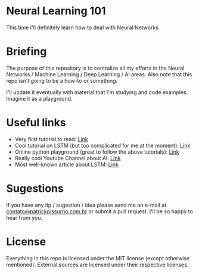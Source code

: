 # Neural Learning 101
This time I'll definitely learn how to deal with Neural Networks

# Briefing
The purpose of this repository is to centralize all my efforts in the Neural Networks / Machine Learning / Deep Learning / AI areas. Also note that this repo isn't going to be a how-to or something.

I'll update it eventually with material that I'm studying and code examples. Imagine it as a playground.

# Useful links
- Very first tutorial to read: [Link](http://iamtrask.github.io/2015/07/12/basic-python-network/)
- Cool tutorial on LSTM (but too complicated for me at the moment): [Link](https://iamtrask.github.io/2015/11/15/anyone-can-code-lstm/)
- Online python playground (great to follow the above tutorials): [Link](https://try.jupyter.org/)
- Really cool Youtube Channel about AI: [Link](https://www.youtube.com/user/carykh)
- Most well-known article about LSTM: [Link](http://karpathy.github.io/2015/05/21/rnn-effectiveness/)

# Sugestions

If you have any tip / sugestion / idea please send me an e-mail at contato@patrickpissurno.com.br or submit a pull request. I'll be so happy to hear from you.

# License
Everything in this repo is licensed under the MIT license (except otherwise mentioned). External sources are licensed under their respective licenses.

